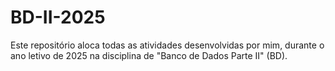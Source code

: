 # BD-II-2025
Este repositório aloca todas as atividades desenvolvidas por mim, durante o ano letivo de 2025 na disciplina de "Banco de Dados Parte II" (BD).
